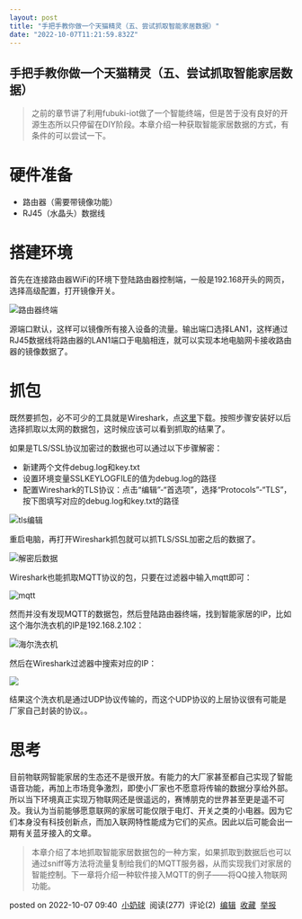 ```yaml
---
layout: post
title: "手把手教你做一个天猫精灵（五、尝试抓取智能家居数据）"
date: "2022-10-07T11:21:59.832Z"
---
```

手把手教你做一个天猫精灵（五、尝试抓取智能家居数据）
--------------------------

> 之前的章节讲了利用fubuki-iot做了一个智能终端，但是苦于没有良好的开源生态所以只停留在DIY阶段。本章介绍一种获取智能家居数据的方式，有条件的可以尝试一下。

硬件准备
====

*   路由器（需要带镜像功能）
*   RJ45（水晶头）数据线

搭建环境
====

首先在连接路由器WiFi的环境下登陆路由器控制端，一般是192.168开头的网页，选择高级配置，打开镜像开关。

![路由器终端](https://img2022.cnblogs.com/blog/2995522/202210/2995522-20221007075836629-759598053.jpg)

源端口默认，这样可以镜像所有接入设备的流量。输出端口选择LAN1，这样通过RJ45数据线将路由器的LAN1端口于电脑相连，就可以实现本地电脑网卡接收路由器的镜像数据了。

抓包
==

既然要抓包，必不可少的工具就是Wireshark，点[这里](https://www.wireshark.org/download.html)下载。按照步骤安装好以后选择抓取以太网的数据包，这时候应该可以看到抓取的结果了。

如果是TLS/SSL协议加密过的数据也可以通过以下步骤解密：

*   新建两个文件debug.log和key.txt
*   设置环境变量SSLKEYLOGFILE的值为debug.log的路径
*   配置Wireshark的TLS协议：点击“编辑”-“首选项”，选择“Protocols”-“TLS”，按下图填写对应的debug.log和key.txt的路径

![tls编辑](https://img2022.cnblogs.com/blog/2995522/202210/2995522-20221007082833695-350516153.jpg)

重启电脑，再打开Wireshark抓包就可以抓TLS/SSL加密之后的数据了。

![解密后数据](https://img2022.cnblogs.com/blog/2995522/202210/2995522-20221007083054023-463651618.jpg)

Wireshark也能抓取MQTT协议的包，只要在过滤器中输入mqtt即可：

![mqtt](https://img2022.cnblogs.com/blog/2995522/202210/2995522-20221007091534338-891108951.jpg)

然而并没有发现MQTT的数据包，然后登陆路由器终端，找到智能家居的IP，比如这个海尔洗衣机的IP是192.168.2.102：

![海尔洗衣机](https://img2022.cnblogs.com/blog/2995522/202210/2995522-20221007091809763-525377237.jpg)

然后在Wireshark过滤器中搜索对应的IP：

![](https://img2022.cnblogs.com/blog/2995522/202210/2995522-20221007091914318-33770768.jpg)

结果这个洗衣机是通过UDP协议传输的，而这个UDP协议的上层协议很有可能是厂家自己封装的协议。。

思考
==

目前物联网智能家居的生态还不是很开放。有能力的大厂家甚至都自己实现了智能语音功能，再加上市场竞争激烈，即使小厂家也不愿意将传输的数据分享给外部。所以当下环境真正实现万物联网还是很遥远的，赛博朋克的世界甚至更是遥不可及。我认为当前能够愿意联网的家居可能仅限于电灯、开关之类的小电器。因为它们本身没有科技创新点，而加入联网特性能成为它们的买点。因此以后可能会出一期有关蓝牙接入的文章。

> 本章介绍了本地抓取智能家居数据包的一种方案，如果抓取到数据后也可以通过sniff等方法将流量复制给我们的MQTT服务器，从而实现我们对家居的智能控制。下一章将介绍一种软件接入MQTT的例子——将QQ接入物联网功能。

posted on 2022-10-07 09:40  [小奶球](https://www.cnblogs.com/littlebutt/)  阅读(277)  评论(2)  [编辑](https://i.cnblogs.com/EditPosts.aspx?postid=16759111)  [收藏](javascript:void(0))  [举报](javascript:void(0))